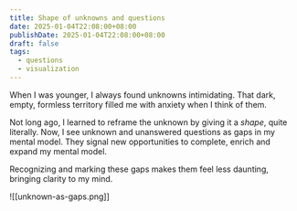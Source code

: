 ```yaml
---
title: Shape of unknowns and questions
date: 2025-01-04T22:08:00+08:00
publishDate: 2025-01-04T22:08:00+08:00
draft: false
tags:
  - questions
  - visualization
---
```



When I was younger, I always found unknowns intimidating. That dark, empty, formless territory filled me with anxiety when I think of them.

Not long ago, I learned to reframe the unknown by giving it a *shape*, quite literally. Now, I see unknown and unanswered questions as gaps in my mental model. They signal new opportunities to complete, enrich and expand my mental model. 

Recognizing and marking these gaps makes them feel less daunting, bringing clarity to my mind.

![[unknown-as-gaps.png]]